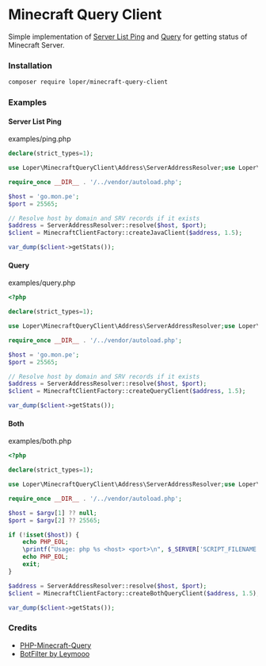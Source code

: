 
# Minecraft Query Client

Simple implementation of [Server List Ping](https://wiki.vg/Server_List_Ping) and [Query](https://wiki.vg/Query) for getting status of Minecraft Server.

### Installation

```bash
composer require loper/minecraft-query-client
```

### Examples

#### Server List Ping
examples/ping.php

```php
declare(strict_types=1);

use Loper\MinecraftQueryClient\Address\ServerAddressResolver;use Loper\MinecraftQueryClient\MinecraftClientFactory;

require_once __DIR__ . '/../vendor/autoload.php';

$host = 'go.mon.pe';
$port = 25565;

// Resolve host by domain and SRV records if it exists
$address = ServerAddressResolver::resolve($host, $port);
$client = MinecraftClientFactory::createJavaClient($address, 1.5);

var_dump($client->getStats());
```

#### Query
examples/query.php

```php
<?php

declare(strict_types=1);

use Loper\MinecraftQueryClient\Address\ServerAddressResolver;use Loper\MinecraftQueryClient\MinecraftClientFactory;

require_once __DIR__ . '/../vendor/autoload.php';

$host = 'go.mon.pe';
$port = 25565;

// Resolve host by domain and SRV records if it exists
$address = ServerAddressResolver::resolve($host, $port);
$client = MinecraftClientFactory::createQueryClient($address, 1.5);

var_dump($client->getStats());
```

#### Both
examples/both.php

```php
<?php

declare(strict_types=1);

use Loper\MinecraftQueryClient\Address\ServerAddressResolver;use Loper\MinecraftQueryClient\MinecraftClientFactory;

require_once __DIR__ . '/../vendor/autoload.php';

$host = $argv[1] ?? null;
$port = $argv[2] ?? 25565;

if (!isset($host)) {
    echo PHP_EOL;
    \printf("Usage: php %s <host> <port>\n", $_SERVER['SCRIPT_FILENAME']);
    echo PHP_EOL;
    exit;
}

$address = ServerAddressResolver::resolve($host, $port);
$client = MinecraftClientFactory::createBothQueryClient($address, 1.5);

var_dump($client->getStats());
```

### Credits

- [PHP-Minecraft-Query](https://github.com/xPaw/PHP-Minecraft-Query)
- [BotFilter by Leymooo](https://github.com/Leymooo/BungeeCord)
